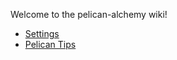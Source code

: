 Welcome to the pelican-alchemy wiki!

- [Settings](wiki/Settings)
- [Pelican Tips](wiki/Pelican-Tips)